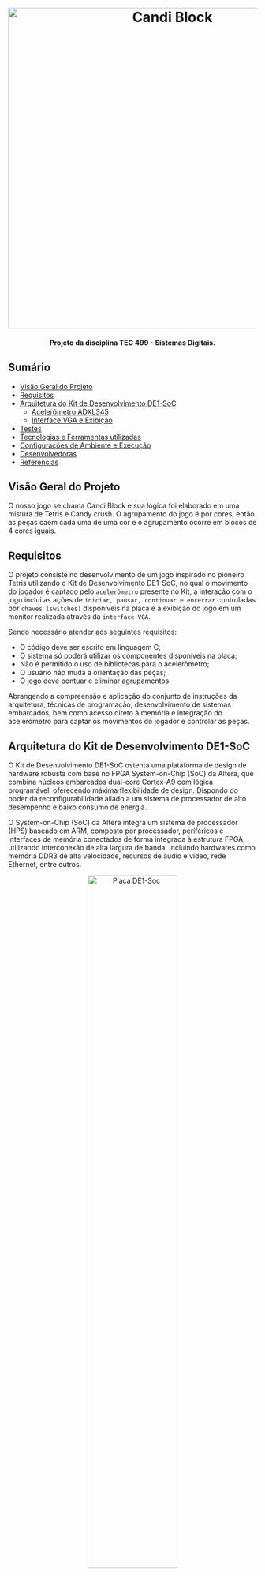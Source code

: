 <h1 align="center">
  <br>
  <img src="https://github.com/naylane/candi-block/blob/main/img/Candi-Block.png" alt="Candi Block" width="650"></a>
</h1>

<h4 align="center">Projeto da disciplina TEC 499 - Sistemas Digitais.</h4>


## Sumário
- [Visão Geral do Projeto](#Visão-Geral-do-Projeto)
- [Requisitos](#Requisitos)
- [Arquitetura do Kit de Desenvolvimento DE1-SoC](#Arquitetura-do-Kit-de-Desenvolvimento-DE1-SoC)
  - [Acelerômetro ADXL345](#Acelerômetro-ADXL345)
  - [Interface VGA e Exibição](#Interface-VGA-e-Exibição)
- [Testes](#Testes)
- [Tecnologias e Ferramentas utilizadas](#Tecnologias-e-Ferramentas-utilizadas)
- [Configurações de Ambiente e Execução](#Configurações-de-Ambiente-e-Execução)
- [Desenvolvedoras](#Desenvolvedoras)
- [Referências](#Referências)


## Visão Geral do Projeto
O nosso jogo se chama Candi Block e sua lógica foi elaborado em uma mistura de Tetris e Candy crush. O agrupamento do jogo é por cores, então as peças caem cada uma de uma cor e o agrupamento ocorre em blocos de 4 cores iguais.


## Requisitos
O projeto consiste no desenvolvimento de um jogo inspirado no pioneiro Tetris utilizando o Kit de Desenvolvimento DE1-SoC, no qual o movimento do jogador é captado pelo ```acelerômetro``` presente no Kit, a interação com o jogo inclui as ações de ```iniciar, pausar, continuar e encerrar``` controladas por ```chaves (switches)``` disponíveis na placa e a exibição do jogo em um monitor realizada através da ```interface VGA```.

Sendo necessário atender aos seguintes requisitos:
- O código deve ser escrito em linguagem C;
- O sistema só poderá utilizar os componentes disponíveis na placa;
- Não é permitido o uso de bibliotecas para o acelerômetro;
- O usuário não muda a orientação das peças;
- O jogo deve pontuar e eliminar agrupamentos.

Abrangendo a compreensão e aplicação do conjunto de instruções da arquitetura, técnicas de programação, desenvolvimento de sistemas embarcados, bem como acesso direto à memória e integração do acelerômetro para captar os movimentos do jogador e controlar as peças. 


## Arquitetura do Kit de Desenvolvimento DE1-SoC
O Kit de Desenvolvimento DE1-SoC ostenta uma plataforma de design de hardware robusta com base no FPGA System-on-Chip (SoC) da Altera, que combina núcleos embarcados dual-core Cortex-A9 com lógica programável, oferecendo máxima flexibilidade de design. Dispondo do poder da reconfigurabilidade aliado a um sistema de processador de alto desempenho e baixo consumo de energia. 

O System-on-Chip (SoC) da Altera integra um sistema de processador (HPS) baseado em ARM, composto por processador, periféricos e interfaces de memória conectados de forma integrada à estrutura FPGA, utilizando interconexão de alta largura de banda. Incluindo hardwares como memória DDR3 de alta velocidade, recursos de áudio e vídeo, rede Ethernet, entre outros.

<div align="center">  
  <img align="center" width=60% src="https://github.com/naylane/Tetris/blob/main/img/kit%20de1soc.png" alt="Placa DE1-Soc">
  <p><em>Placa de Desenvolvimento DE1-SoC</em></p>
</div>

### Diagrama de Blocos da Placa DE1-SoC
Para que os usuários desfrutem de máxima flexibilidade, todas as conexões são realizadas através do dispositivo Cyclone V SoC FPGA, proporcionando liberdade ao configurar o FPGA para implementar os mais diversos projetos de sistema.

<div align="center">  
  <img align="center" width=60% src="https://github.com/naylane/candi-block/blob/main/img/diagrama.png" alt="Diagrama de Blocos DE1-Soc">
  <p><em>Diagrama de Blocos</em></p>
</div>


## Acelerômetro ADXL345
A placa DE1-SoC está equipada com um módulo sensor de acelerômetro digital, o ADXL345, também conhecido como G-sensor. Trata-se de um acelerômetro de 3 eixos, pequeno, fino, com ultra baixo consumo de energia e medição de alta resolução. Dispondo de faixas de medição selecionáveis de ±2 g, ±4 g, ±8 g ou ±16 g, proporcionando uma capacidade de detecção da aceleração crescente à medida que a faixa de medição aumenta. Os dados de saída são digitalizados em um formato de 16 bits em complemento de dois e podem ser acessados por meio de interfaces digitais SPI ou I2C.

O ADXL345 é capaz de medir tanto a aceleração estática da gravidade em aplicações de detecção de inclinação, quanto a aceleração dinâmica resultante de movimento ou choque. Sua alta resolução de 3,9 mg/LSB permite a medição de mudanças de inclinação menores que 1,0°, o que o torna ideal para aplicações em dispositivos móveis. 

Além disso, possui modos de baixo consumo que permitem um gerenciamento inteligente de energia baseado em movimento, com detecção de limiar e medição de aceleração ativa com dissipação de energia extremamente baixa, tornando-o altamente eficiente.

### Comunicação utilizando acesso direto à memória
Processo de comunicação com o acelerômetro ADXL345 na placa DE1-SoC, desde as configurações iniciais até a leitura e interpretação dos dados de aceleração, implementada em linguagem C para interagir diretamente com o hardware. 

<div align="center">  
  <img align="center" width=50% src="https://github.com/naylane/candi-block/blob/main/img/anima%C3%A7%C3%A3o%20adxl345%20(2).gif" alt="Comunicacao ADXL345">
  <p><em>Comunicação com o acelerômetro ADXL345</em></p>
</div>


## Interface VGA e Exibição
Para o desenvolvimento do código em C, tivemos que analisar uma lógica de exibição no VGA. Dessa forma, escolhemos pegar um retângulo no VGA com 180 de altura e 100 de comprimento (esses valores foram decisão de projeto, mas poderia ser com quaisquer valores) e pensar nesse retângulo como a nossa matriz que iriamos manipular no codigo.

Assim, preenchemos esse retangulo com blocos de tamanho 5x5 (também decisão de projeto) e verificamos que cabiam um total de 720 blocos. Se temos um retangulo com 180 de altura e cada bloco tem tamanho 5, logo cabem 36 blocos na altura, ou seja, 36 linhas na nossa matriz de manipulação. O mesmo para as colunas, se temos uma largura de 100 com blocos de tamanho 5 então cabem 20 blocos nas colunas desse retangulo, logo temos 20 colunas na nossa matriz de manipulação. 

Então os 720 blocos que cabem ao total na nossa mtriz se referem exatamente aos 720 elementos da nossa matriz de tamanho 36 linhas e 20 colunas.

Com essa logica podemos pensar em cada elemento da matriz sendo um bloco, tendo uma matriz de 720 elementos, e quando fazemos uma alteração dentro de um elemento dessa matriz, alteramos a sua vizualização no VGA.

<div align="center">  
  <img align="center" width=80% src="https://github.com/naylane/candi-block/blob/main/img/exibicao.gif" alt="Exibição">
  <p><em>Desenvolvimento para exibição no monitor</em></p>
</div>


## Testes
Descrição dos testes de funcionamento do sistema, bem como, análise dos resultados alcançados


## Tecnologias e Ferramentas utilizadas
- **Hardwares:**   
  - Kit de Desenvolvimento DE1-SoC
  - Monitor   
- **Linguagem de Programação:** C   
- **Ambiente de Desenvolvimento:** Visual Studio Code   
- **Compilador:** GCC   
- **Controle de Versão:** Git     
- **Ferramenta de Sistema:** Terminal Linux


## Configurações de Ambiente e Execução
Para ter acesso ao projeto, clone o repositório disponível na plataforma GitHub utilizando o seguinte comando no terminal Linux:
```bash
git clone https://github.com/naylane/candi-block.git
```
Após clonar o repositório, conecte-se à placa via SSH utilizando o seu respectivo IP. Por exemplo, se o IP for `10.0.0.120`, use o seguinte comando:
```bash
ssh aluno@10.0.0.120
```
Em seguida, transfira a pasta clonada do seu computador para o sistema de arquivos da placa:
```bash
mv candi-block/[caminho do destino]
```
Para compilar e executar o projeto desenvolvido, navegue até o diretório onde está o repositório e execute o comando:
```bash
make
```
O comando `make` gerará o arquivo de compilação e o executará. Se a operação for bem-sucedida, a tela inicial do Candi Block deverá aparecer no monitor ao qual a placa está conectada.
<br>
⚠️ **Observação:** para seguir esse passo a passo será necessário saber a senha do usuário `aluno`.


## Desenvolvedoras
<table>
  <tr>
    <td align="center"><img style="" src="https://avatars.githubusercontent.com/u/142849685?v=4" width="100px;" alt=""/><br /><sub><b> Brenda Araújo </b></sub></a><br />👨‍💻</a></td>
    <td align="center"><img style="" src="https://avatars.githubusercontent.com/u/89545660?v=4" width="100px;" alt=""/><br /><sub><b> Naylane Ribeiro </b></sub></a><br />👨‍💻</a></td>
    <td align="center"><img style="" src="https://avatars.githubusercontent.com/u/143294885?v=4" width="100px;" alt=""/><br /><sub><b> Sara Souza </b></sub></a><br />👨‍💻</a></td>    
  </tr>
</table>


## Referências
- [1] FPGAcademy. (2024) https://fpgacademy.org/
